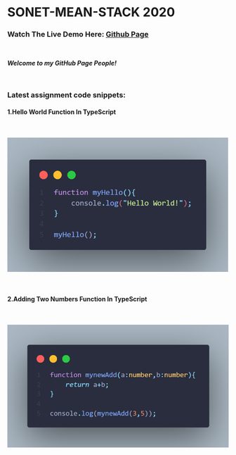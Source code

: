 # SONET-MEAN-STACK 2020

### Watch The Live Demo Here: [Github Page](https://gvrs9.github.io/SONET-2020/ "Live Demo link")
<br>

_**Welcome to my GitHub Page People!**_

<br>

### Latest assignment code snippets:

#### 1.Hello World Function In TypeScript

<br>

![Hello World Function In TypeScript](./code.png)

<br>

#### 2.Adding Two Numbers Function In TypeScript

<br>

![Hello World Function In TypeScript](./code2.png)
